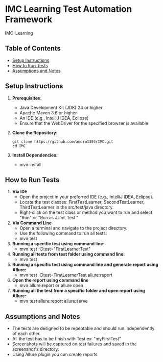 # IMC Learning Test Automation Framework
IMC-Learning
## Table of Contents
- [Setup Instructions](#setup-instructions)
- [How to Run Tests](#how-to-run-tests)
- [Assumptions and Notes](#assumptions-and-notes)
## Setup Instructions
1. **Prerequisites:**
    - Java Development Kit (JDK) 24 or higher
    - Apache Maven 3.6 or higher
    - An IDE (e.g., IntelliJ IDEA, Eclipse)
    - Ensure that the WebDriver for the specified browser is available

2. **Clone the Repository:**
   ```using bash
   git clone https://github.com/andru1304/IMC.git
   cd IMC
3. **Install Dependencies:**
    - mvn install
## How to Run Tests
1. **Via IDE**
    - Open the project in your preferred IDE (e.g., IntelliJ IDEA, Eclipse).
    - Locate the test classes: FirstTestLearner, SecondTestLearner, ThirdTestLearner in the src/test/java directory.
    - Right-click on the test class or method you want to run and select "Run" or "Run as JUnit Test."
2. **Via Command Line**
    - Open a terminal and navigate to the project directory.
    - Use the following command to run all tests:
    - mvn test
3. **Running a specific test using command line:**
    - mvn test -Dtest="FirstLearnerTest"
4. **Running all tests from test folder using command line:**
   - mvn test
5. **Running a specific test using command line and generate report using Allure:**
   - mvn test -Dtest=FirstLearnerTest allure:report
6. **Open the report using command line**
   - mvn allure:report or allure open
7. **Running all the test from a specific folder and open report using Allure:**
   - mvn test allure:report allure:serve
## Assumptions and Notes
- The tests are designed to be repeatable and should run independently of each other.
- All the test has to be finish with Test ex: "myFirstTest"
- Screenshots will be captured on test failures and saved in the screenshot's directory.
- Using Allure plugin you can create reports
    

